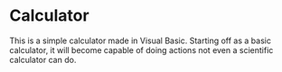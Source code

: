 # Calculator
This is a simple calculator made in Visual Basic. Starting off as a basic calculator, it will become capable of doing actions not even a scientific calculator can do.
